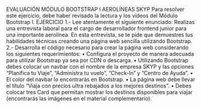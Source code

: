 EVALUACIÓN MÓDULO BOOTSTRAP I
AEROLÍNEAS SKYP
Para resolver este ejercicio, debe haber revisado la lectura y los videos del Módulo Bootstrap I.
EJERCICIO
1.- Lee atentamente el siguiente enunciado:
Realizas una entrevista laboral para el cargo de desarrollador frontend junior para una importante
aerolínea. En esta entrevista, se te pide que demuestres tus habilidades técnicas creando una página
web sencilla utilizando Bootstrap.
2.- Desarrolla el código necesario para crear la página web considerando los siguientes
requerimientos:
• Configura el proyecto de manera adecuada para utilizar Bootstrap ya sea por CDN o
descarga.
• Utilizando Bootstrap debes colocar un navbar con el nombre de la empresa SKYP y las
opciones “Planifica tu Viaje”, “Administra tu vuelo”, “Check-In” y “Centro de Ayuda”.
• El color del navbar lo encontrarás en Bootstrap.
• La página web debe llevar el título “Viaja con precios ultra rebajados a los mejores destinos”.
• Debes colocar tres Card que permitan mostrar los destinos disponibles para viajar
(encontrarás las imágenes en el material complementario).
